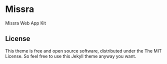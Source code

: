 # Missra

Missra Web App Kit

## License

This theme is free and open source software, distributed under the The MIT License. So feel free to use this Jekyll theme anyway you want.
